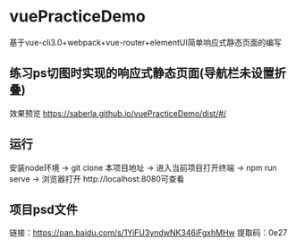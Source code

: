# vuePracticeDemo

基于vue-cli3.0+webpack+vue-router+elementUI简单响应式静态页面的编写

## 练习ps切图时实现的响应式静态页面(导航栏未设置折叠)

效果预览 https://saberla.github.io/vuePracticeDemo/dist/#/

## 运行

安装node环境 -> git clone 本项目地址 -> 进入当前项目打开终端 -> npm run serve -> 浏览器打开 http://localhost:8080可查看

## 项目psd文件

链接：https://pan.baidu.com/s/1YiFU3yndwNK346iFgxhMHw 
提取码：0e27 
